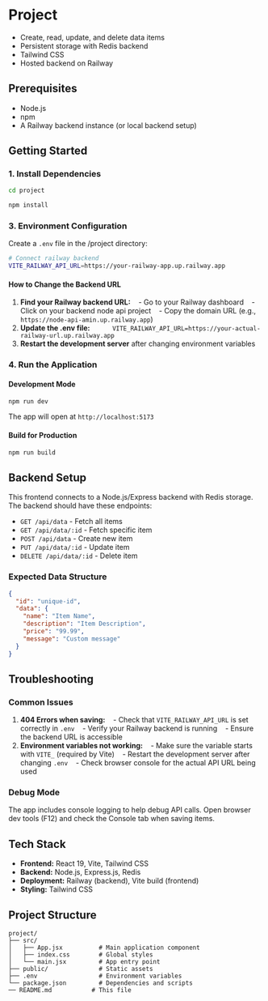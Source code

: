 # Project
- Create, read, update, and delete data items
- Persistent storage with Redis backend
- Tailwind CSS
- Hosted backend on Railway

## Prerequisites
- Node.js
- npm
- A Railway backend instance (or local backend setup)

## Getting Started

### 1. Install Dependencies
```bash
cd project
```

```bash
npm install
```
### 3. Environment Configuration
Create a `.env` file in the /project directory:

```bash
# Connect railway backend
VITE_RAILWAY_API_URL=https://your-railway-app.up.railway.app
```
#### How to Change the Backend URL
1. **Find your Railway backend URL:**
   - Go to your Railway dashboard
   - Click on your backend node api project
   - Copy the domain URL (e.g., `https://node-api-amin.up.railway.app`)
2. **Update the .env file:**
   ```
   VITE_RAILWAY_API_URL=https://your-actual-railway-url.up.railway.app
   ```
3. **Restart the development server** after changing environment variables

### 4. Run the Application

#### Development Mode
```bash
npm run dev
```
The app will open at `http://localhost:5173`

#### Build for Production
```bash
npm run build
```
## Backend Setup

This frontend connects to a Node.js/Express backend with Redis storage. The backend should have these endpoints:
- `GET /api/data` - Fetch all items
- `GET /api/data/:id` - Fetch specific item
- `POST /api/data` - Create new item
- `PUT /api/data/:id` - Update item
- `DELETE /api/data/:id` - Delete item

### Expected Data Structure
```json
{
  "id": "unique-id",
  "data": {
    "name": "Item Name",
    "description": "Item Description",
    "price": "99.99",
    "message": "Custom message"
  }
}
```

## Troubleshooting

### Common Issues
1. **404 Errors when saving:**
   - Check that `VITE_RAILWAY_API_URL` is set correctly in `.env`
   - Verify your Railway backend is running
   - Ensure the backend URL is accessible
2. **Environment variables not working:**
   - Make sure the variable starts with `VITE_` (required by Vite)
   - Restart the development server after changing `.env`
   - Check browser console for the actual API URL being used

### Debug Mode
The app includes console logging to help debug API calls. Open browser dev tools (F12) and check the Console tab when saving items.

## Tech Stack
- **Frontend:** React 19, Vite, Tailwind CSS
- **Backend:** Node.js, Express.js, Redis
- **Deployment:** Railway (backend), Vite build (frontend)
- **Styling:** Tailwind CSS

## Project Structure
```
project/
├── src/
│   ├── App.jsx          # Main application component
│   ├── index.css        # Global styles
│   └── main.jsx         # App entry point
├── public/              # Static assets
├── .env                 # Environment variables
└── package.json         # Dependencies and scripts
── README.md           # This file
```